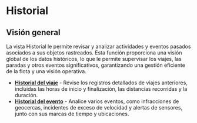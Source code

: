 # Historial

## Visión general

La vista Historial le permite revisar y analizar actividades y eventos pasados asociados a sus objetos rastreados. Esta función proporciona una visión global de los datos históricos, lo que le permite supervisar los viajes, las paradas y otros eventos significativos, garantizando una gestión eficiente de la flota y una visión operativa.

- [**Historial del viaje**](historial/historia-del-viaje.md) - Revise los registros detallados de viajes anteriores, incluidas las horas de inicio y finalización, las distancias recorridas y la duración.
- [**Historial del evento**](historial/historia-del-evento.md) - Analice varios eventos, como infracciones de geocercas, incidentes de exceso de velocidad y alertas de sensores, junto con sus marcas de tiempo y ubicaciones.